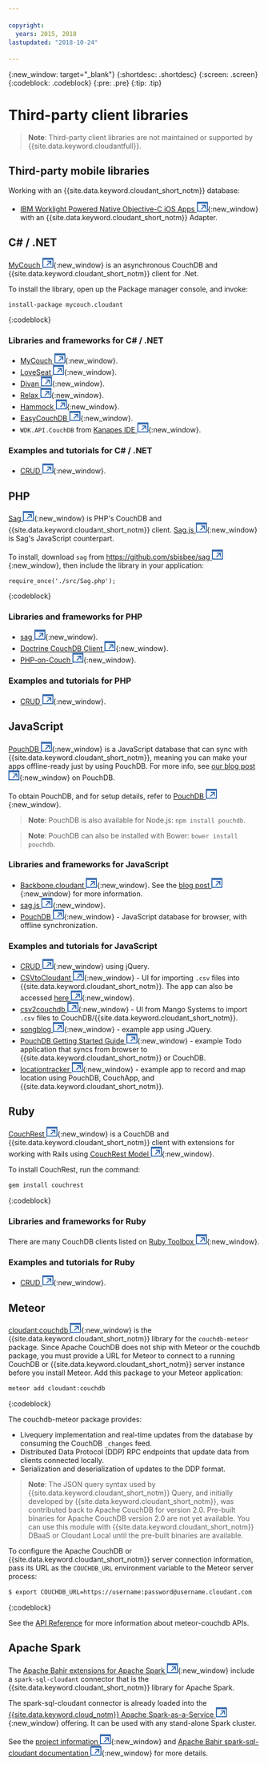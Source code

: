 ```yaml
---

copyright:
  years: 2015, 2018
lastupdated: "2018-10-24"

---
```


{:new_window: target="_blank"}
{:shortdesc: .shortdesc}
{:screen: .screen}
{:codeblock: .codeblock}
{:pre: .pre}
{:tip: .tip}

<!-- Acrolinx: 2017-05-10 -->

# Third-party client libraries

>   **Note**: Third-party client libraries are not maintained or supported by {{site.data.keyword.cloudantfull}}.

## Third-party mobile libraries

Working with an {{site.data.keyword.cloudant_short_notm}} database:

-   [IBM Worklight Powered Native Objective-C iOS Apps ![External link icon](../images/launch-glyph.svg "External link icon")](http://www.tricedesigns.com/2014/11/17/ibm-worklight-powered-native-objective-c-ios-apps/){:new_window} with an {{site.data.keyword.cloudant_short_notm}} Adapter.

## C# / .NET

[MyCouch ![External link icon](../images/launch-glyph.svg "External link icon")](https://github.com/danielwertheim/mycouch){:new_window}
is an asynchronous CouchDB and {{site.data.keyword.cloudant_short_notm}} client for .Net.

To install the library,
open up the Package manager console,
and invoke:

```
install-package mycouch.cloudant
```
{:codeblock}

### Libraries and frameworks for C# / .NET

-   [MyCouch ![External link icon](../images/launch-glyph.svg "External link icon")](https://github.com/danielwertheim/mycouch){:new_window}.
-   [LoveSeat ![External link icon](../images/launch-glyph.svg "External link icon")](https://github.com/soitgoes/LoveSeat){:new_window}.
-   [Divan ![External link icon](../images/launch-glyph.svg "External link icon")](https://github.com/foretagsplatsen/Divan){:new_window}.
-   [Relax ![External link icon](../images/launch-glyph.svg "External link icon")](https://github.com/arobson/Relax){:new_window}.
-   [Hammock ![External link icon](../images/launch-glyph.svg "External link icon")](http://code.google.com/p/relax-net/){:new_window}.
-   [EasyCouchDB ![External link icon](../images/launch-glyph.svg "External link icon")](https://github.com/hhariri/EasyCouchDB){:new_window}.
-   `WDK.API.CouchDB` from [Kanapes IDE ![External link icon](../images/launch-glyph.svg "External link icon")](http://kanapeside.com/){:new_window}.

### Examples and tutorials for C# / .NET

-   [CRUD ![External link icon](../images/launch-glyph.svg "External link icon")](https://github.com/cloudant/haengematte/tree/master/c%23){:new_window}.

## PHP

[Sag ![External link icon](../images/launch-glyph.svg "External link icon")](https://github.com/sbisbee/sag){:new_window} is PHP's CouchDB and {{site.data.keyword.cloudant_short_notm}} client.
[Sag.js ![External link icon](../images/launch-glyph.svg "External link icon")](https://github.com/sbisbee/sag-js){:new_window} is Sag's JavaScript counterpart.

To install,
download `sag` from [https://github.com/sbisbee/sag ![External link icon](../images/launch-glyph.svg "External link icon")](https://github.com/sbisbee/sag){:new_window},
then include the library in your application:

```
require_once('./src/Sag.php');
```
{:codeblock}

### Libraries and frameworks for PHP

-   [sag ![External link icon](../images/launch-glyph.svg "External link icon")](https://github.com/sbisbee/sag){:new_window}.
-   [Doctrine CouchDB Client ![External link icon](../images/launch-glyph.svg "External link icon")](https://github.com/doctrine/couchdb-client){:new_window}.
-   [PHP-on-Couch ![External link icon](../images/launch-glyph.svg "External link icon")](https://github.com/dready92/PHP-on-Couch){:new_window}.

### Examples and tutorials for PHP

-   [CRUD ![External link icon](../images/launch-glyph.svg "External link icon")](https://github.com/cloudant/haengematte/tree/master/php){:new_window}.

## JavaScript

[PouchDB ![External link icon](../images/launch-glyph.svg "External link icon")](http://pouchdb.com/){:new_window} is a JavaScript database that can sync with {{site.data.keyword.cloudant_short_notm}},
meaning you can make your apps offline-ready just by using PouchDB.
For more info,
see [our blog post ![External link icon](../images/launch-glyph.svg "External link icon")](https://cloudant.com/blog/pouchdb){:new_window} on PouchDB.

To obtain PouchDB,
and for setup details,
refer to [PouchDB ![External link icon](../images/launch-glyph.svg "External link icon")](http://pouchdb.com/){:new_window}.

>   **Note**: PouchDB is also available for Node.js: `npm install pouchdb`.

>   **Note**: PouchDB can also be installed with Bower: `bower install pouchdb`.

### Libraries and frameworks for JavaScript

-   [Backbone.cloudant ![External link icon](../images/launch-glyph.svg "External link icon")](https://github.com/cloudant-labs/backbone.cloudant){:new_window}.
    See the [blog post ![External link icon](../images/launch-glyph.svg "External link icon")](https://cloudant.com/blog/backbone-and-cloudant/){:new_window} for more information.
-   [sag.js ![External link icon](../images/launch-glyph.svg "External link icon")](https://github.com/sbisbee/sag-js){:new_window}.
-   [PouchDB ![External link icon](../images/launch-glyph.svg "External link icon")](http://pouchdb.com/){:new_window} - JavaScript database for browser,
    with offline synchronization.

### Examples and tutorials for JavaScript

-   [CRUD ![External link icon](../images/launch-glyph.svg "External link icon")](https://github.com/cloudant/haengematte/tree/master/javascript-jquery){:new_window} using jQuery.
-   [CSVtoCloudant ![External link icon](../images/launch-glyph.svg "External link icon")](https://github.com/michellephung/CSVtoCloudant){:new_window} -
    UI for importing `.csv` files into {{site.data.keyword.cloudant_short_notm}}.
    The app can also be accessed [here ![External link icon](../images/launch-glyph.svg "External link icon")](https://michellephung.github.io/CSVtoCloudant/){:new_window}.
-   [csv2couchdb ![External link icon](../images/launch-glyph.svg "External link icon")](https://github.com/Mango-information-systems/csv2couchdb){:new_window} -
    UI from Mango Systems to import `.csv` files to CouchDB/{{site.data.keyword.cloudant_short_notm}}.
-   [songblog ![External link icon](../images/launch-glyph.svg "External link icon")](https://github.com/millayr/songblog){:new_window} - example app using JQuery.
-   [PouchDB Getting Started Guide ![External link icon](../images/launch-glyph.svg "External link icon")](http://pouchdb.com/getting-started.html){:new_window} -
    example Todo application that syncs from browser to {{site.data.keyword.cloudant_short_notm}} or CouchDB.
-   [locationtracker ![External link icon](../images/launch-glyph.svg "External link icon")](https://github.com/rajrsingh/locationtracker){:new_window} -
    example app to record and map location using PouchDB,
    CouchApp,
    and {{site.data.keyword.cloudant_short_notm}}.

## Ruby

[CouchRest ![External link icon](../images/launch-glyph.svg "External link icon")](https://github.com/couchrest/couchrest){:new_window} is a CouchDB and {{site.data.keyword.cloudant_short_notm}} client
with extensions for working with Rails using [CouchRest Model ![External link icon](../images/launch-glyph.svg "External link icon")](https://github.com/couchrest/couchrest_model){:new_window}.

To install CouchRest,
run the command:

```sh
gem install couchrest
```
{:codeblock}

### Libraries and frameworks for Ruby

There are many CouchDB clients listed on
[Ruby Toolbox ![External link icon](../images/launch-glyph.svg "External link icon")](https://www.ruby-toolbox.com/categories/couchdb_clients){:new_window}.

### Examples and tutorials for Ruby

-   [CRUD ![External link icon](../images/launch-glyph.svg "External link icon")](https://github.com/cloudant/haengematte/tree/master/ruby){:new_window}.

<div id="couchdb"></div>

## Meteor

[cloudant:couchdb ![External link icon](../images/launch-glyph.svg "External link icon")](https://atmospherejs.com/cloudant/couchdb){:new_window} is the
{{site.data.keyword.cloudant_short_notm}} library for the `couchdb-meteor` package.
Since Apache CouchDB does not ship with Meteor or the couchdb package,
you must provide a URL for Meteor to connect
to a running CouchDB or {{site.data.keyword.cloudant_short_notm}} server instance before you install Meteor.
Add this package to your Meteor application:

```sh
meteor add cloudant:couchdb
```
{:codeblock}

The couchdb-meteor package provides:

-   Livequery implementation and real-time updates from the database by consuming the CouchDB `_changes` feed.
-   Distributed Data Protocol (DDP) RPC endpoints that update data from clients connected locally.
-   Serialization and deserialization of updates to the DDP format.

>   **Note**: The JSON query syntax used by {{site.data.keyword.cloudant_short_notm}} Query,
    and initially developed by {{site.data.keyword.cloudant_short_notm}},
    was contributed back to Apache CouchDB for version 2.0.
    Pre-built binaries for Apache CouchDB version 2.0 are not yet available.
    You can use this module with {{site.data.keyword.cloudant_short_notm}} DBaaS or Cloudant Local until the pre-built binaries are available.

To configure the Apache CouchDB or {{site.data.keyword.cloudant_short_notm}} server connection information,
pass its URL as the `COUCHDB_URL` environment variable to the Meteor server process:

```sh
$ export COUCHDB_URL=https://username:password@username.cloudant.com
```
{:codeblock}

See the [API Reference](../api/index.html) for more information about meteor-couchdb APIs. 

## Apache Spark

The [Apache Bahir extensions for Apache Spark  ![External link icon](../images/launch-glyph.svg "External link icon")](http://bahir.apache.org/#home){:new_window}
include a `spark-sql-cloudant` connector that is the {{site.data.keyword.cloudant_short_notm}} library for Apache Spark.

The spark-sql-cloudant connector is already loaded into the
[{{site.data.keyword.cloud_notm}} Apache Spark-as-a-Service ![External link icon](../images/launch-glyph.svg "External link icon")](https://console.ng.bluemix.net/catalog/services/apache-spark/){:new_window} offering.
It can be used with any stand-alone Spark cluster.

See the [project information ![External link icon](../images/launch-glyph.svg "External link icon")](https://github.com/apache/bahir/tree/master/sql-cloudant){:new_window}
and [Apache Bahir spark-sql-cloudant documentation ![External link icon](../images/launch-glyph.svg "External link icon")](http://bahir.apache.org/docs/spark/current/spark-sql-cloudant/){:new_window} for more details.